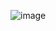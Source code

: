 ![image](https://github.com/Prahladhnc/IML-lab/assets/116821694/d13f4b0a-3400-4fe9-bdd8-a89a1cc07887)
